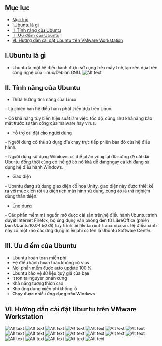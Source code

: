 ## Mục lục
- [Mục lục](#mục-lục)
- [I.Ubuntu là gì](#iubuntu-là-gì)
- [II. Tính năng của Ubuntu](#ii-tính-năng-của-ubuntu)
- [III. Ưu  điểm của Ubuntu](#iii-ưu--điểm-của-ubuntu)
- [VI. Hướng dẫn cài đặt Ubuntu trên VMware Workstation](#vi-hướng-dẫn-cài-đặt-ubuntu-trên-vmware-workstation)

## I.Ubuntu là gì
- Ubuntu là một hệ điều hành được sử dụng trên máy tính,tạo nên dựa trên công nghệ của Linux/Debian GNU.
![Alt text](image.png)
## II. Tính năng của Ubuntu
- Thừa hưởng tính năng của Linux
  
\- Là phiên bản hệ điều hành phát triển dựa trên Linux.

\- Có khả năng tùy biến hiệu suất làm việc, tốc độ, cũng như khả năng bảo mật trước sự tấn công của malware hay virus.

- Hỗ trợ cài đặt cho người dùng

\- Người dùng có thể sử dụng đĩa chạy trực tiếp phiên bản đó của hệ điều hành.

\- Người dùng sử dụng Windows có thể phân vùng lại đĩa cứng để cài đặt Ubuntu đồng thời cũng có thể gỡ bỏ nó khá dễ dàngngay cả khi đang sử dụng hệ điều hành Windows.
- Giao diện
  
\- Ubuntu đang sử dụng giao diện đồ hoạ Unity, giao diện này được thiết kế ra với mục đích tối ưu diện tích màn hình sử dụng, cùng đó là trải nghiệm dùng thân thiện.
- Ứng dụng
  
\- Các phần mềm mã nguồn mở được cài sẵn trên hệ điều hành Ubuntu: trình duyệt Internet Firefox, bộ ứng dụng văn phòng đến từ LibreOffice (phiên bản Ubuntu 10.04 trở đi) hay trình tải file torrent Transmission. Hệ điều hành này có một kho các ứng dụng miễn phí có tên là Ubuntu Software Center.
## III. Ưu  điểm của Ubuntu
- Ubuntu hoàn toàn miễn phí
- Hệ điều hành hoàn toàn không có vius
- Mọi phần mềm được auto update 100 %
- Ubuntu bảo vệ dữ liệu quý giá của bạn
- Ít tốn tài nguyên phần cứng 
- Khả năng tương thích cao
- Kho ứng dụng miễn phí khổng lồ
- Chạy được nhiều ứng dụng trên Windows
## VI. Hướng dẫn cài đặt Ubuntu trên VMware Workstation
![Alt text](image-1.png)
![Alt text](image-2.png)
![Alt text](image-3.png)
![Alt text](image-4.png)
![Alt text](image-5.png)
![Alt text](image-6.png)
![Alt text](image-7.png)
![Alt text](image-8.png)
![Alt text](image-9.png)
![Alt text](image-10.png)
![Alt text](image-11.png)
![Alt text](image-12.png)
![Alt text](image-13.png)
![Alt text](image-14.png)
![Alt text](image-15.png)
![Alt text](image-16.png)
![Alt text](image-17.png)
![Alt text](image-18.png)
![Alt text](image-19.png)
